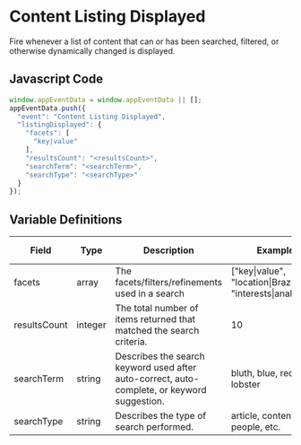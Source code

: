 # Content Listing Displayed

Fire whenever a list of content that can or has been searched, filtered, or otherwise dynamically changed is displayed.

## Javascript Code

```js
window.appEventData = window.appEventData || [];
appEventData.push({
  "event": "Content Listing Displayed",
  "listingDisplayed": {
    "facets": [
      "key|value"
    ],
    "resultsCount": "<resultsCount>",
    "searchTerm": "<searchTerm>",
    "searchType": "<searchType>"
  }
});
```

## Variable Definitions

|Field|Type|Description|Example|Pattern|Min Length|Max Length|Minimum|Maximum|Multiple Of|
| --- | --- | --- | --- | --- | --- | --- | --- | --- | --- |
|facets|array|The facets/filters/refinements used in a search|["key\|value", "location\|Brazil", "interests\|analytics"]|
|resultsCount|integer|The total number of items returned that matched the search criteria.|10|
|searchTerm|string|Describes the search keyword used after auto-correct, auto-complete, or keyword suggestion.|bluth, blue, red lobster|
|searchType|string|Describes the type of search performed.|article, content, job, people, etc.|